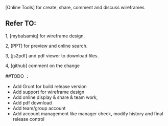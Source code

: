 
[Online Tools] for create, share, comment and discuss wireframes

## Refer TO: 
   1, [mybalsamiq] for wireframe design.
   
   2, [PPT] for preview and online search.
   
   3, [js2pdf] and pdf viewer to download files.
   
   4, [github] comment on the change

##TODO ：
- Add Grunt for build release version
- Add support for wireframe design
- Add online display & share & team work, 
- Add pdf download
- Add team/group account
- Add account management like manager check, modify history and final release control
